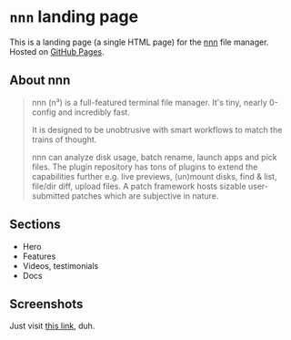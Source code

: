 # `nnn` landing page

This is a landing page (a single HTML page) for the [nnn](https://github.com/jarun/nnn) file manager.
Hosted on [GitHub Pages](https://shunlog.github.io/PW_lab2/).

## About nnn

> nnn (n³) is a full-featured terminal file manager. It's tiny, nearly 0-config and incredibly fast.
> 
> It is designed to be unobtrusive with smart workflows to match the trains of thought.
>
> nnn can analyze disk usage, batch rename, launch apps and pick files. The plugin repository has tons of plugins to extend the capabilities further e.g. live previews, (un)mount disks, find & list, file/dir diff, upload files. A patch framework hosts sizable user-submitted patches which are subjective in nature.

## Sections

- Hero 
- Features
- Videos, testimonials
- Docs

## Screenshots

Just visit [this link](https://shunlog.github.io/PW_lab2/), duh.
